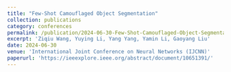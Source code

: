 ```yaml
---
title: "Few-Shot Camouflaged Object Segmentation"
collection: publications
category: conferences
permalink: /publication/2024-06-30-Few-Shot-Camouflaged-Object-Segmentation
excerpt: 'Ziqiu Wang, Yuying Li, Yang Yang, Yamin Li, Gaoyang Liu'
date: 2024-06-30
venue: 'International Joint Conference on Neural Networks (IJCNN)'
paperurl: 'https://ieeexplore.ieee.org/abstract/document/10651391/'
---
```

